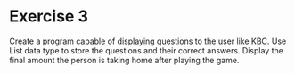 # Exercise 3 
Create a program capable of displaying questions to the user like KBC. Use List data type to store the questions and their correct answers. Display the final amount the person is taking home after playing the game.





















